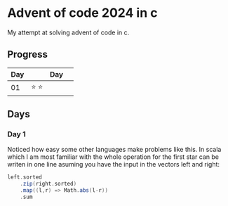 # Advent of code 2024 in c
My attempt at solving advent of code in c. 

## Progress

| Day|       |Day||
| -- | ----- | - | - |
| 01 | :star: :star: |

## Days
### Day 1
Noticed how easy some other languages make problems like this. In scala which I am most familiar with the whole operation for the first star can be writen in one line asuming you have the input in the vectors left and right:
```scala
left.sorted
    .zip(right.sorted)
    .map((l,r) => Math.abs(l-r))
    .sum
```
